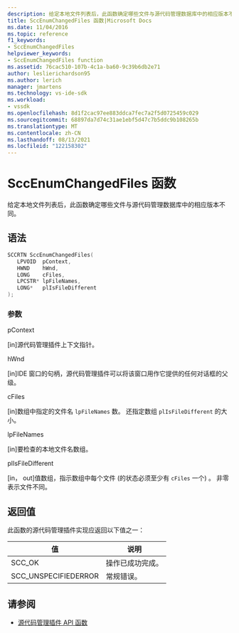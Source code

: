 ```yaml
---
description: 给定本地文件列表后，此函数确定哪些文件与源代码管理数据库中的相应版本不同。
title: SccEnumChangedFiles 函数|Microsoft Docs
ms.date: 11/04/2016
ms.topic: reference
f1_keywords:
- SccEnumChangedFiles
helpviewer_keywords:
- SccEnumChangedFiles function
ms.assetid: 76cac510-107b-4c1a-ba60-9c39b6db2e71
author: leslierichardson95
ms.author: lerich
manager: jmartens
ms.technology: vs-ide-sdk
ms.workload:
- vssdk
ms.openlocfilehash: 8d1f2cac97ee883ddca7fec7a2f5d0725459c029
ms.sourcegitcommit: 68897da7d74c31ae1ebf5d47c7b5ddc9b108265b
ms.translationtype: MT
ms.contentlocale: zh-CN
ms.lasthandoff: 08/13/2021
ms.locfileid: "122158302"
---
```

# <a name="sccenumchangedfiles-function"></a>SccEnumChangedFiles 函数
给定本地文件列表后，此函数确定哪些文件与源代码管理数据库中的相应版本不同。

## <a name="syntax"></a>语法

```cpp
SCCRTN SccEnumChangedFiles(
   LPVOID  pContext,
   HWND    hWnd,
   LONG    cFiles,
   LPCSTR* lpFileNames,
   LONG*   plIsFileDifferent
);
```

### <a name="parameters"></a>参数
 pContext

[in]源代码管理插件上下文指针。

 hWnd

[in]IDE 窗口的句柄，源代码管理插件可以将该窗口用作它提供的任何对话框的父级。

 cFiles

[in]数组中指定的文件名 `lpFileNames` 数。 还指定数组 `plIsFileDifferent` 的大小。

 lpFileNames

[in]要检查的本地文件名数组。

 plIsFileDifferent

[in， out]值数组，指示数组中每个文件 (的状态必须至少有 `cFiles` 一个) 。 非零表示文件不同。

## <a name="return-value"></a>返回值
 此函数的源代码管理插件实现应返回以下值之一：

|值|说明|
|-----------|-----------------|
|SCC_OK|操作已成功完成。|
|SCC_UNSPECIFIEDERROR|常规错误。|

## <a name="see-also"></a>请参阅
- [源代码管理插件 API 函数](../extensibility/source-control-plug-in-api-functions.md)
